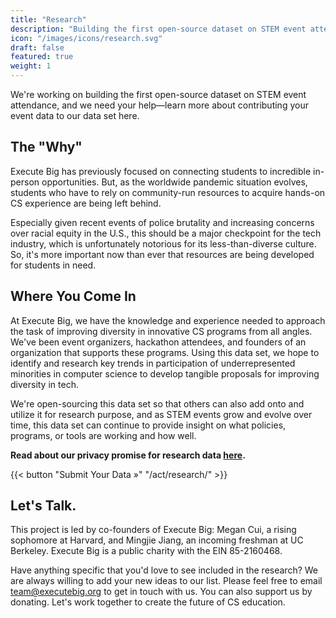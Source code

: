 ```yaml
---
title: "Research"
description: "Building the first open-source dataset on STEM event attendance to identify trends among students of underrepresented demographics and develop ways to improve diversity in CS."
icon: "/images/icons/research.svg"
draft: false
featured: true
weight: 1
---
```


We're working on building the first open-source dataset on STEM event attendance, and we need your help—learn more about contributing your event data to our data set here.

## The "Why"

Execute Big has previously focused on connecting students to incredible in-person opportunities. But, as the worldwide pandemic situation evolves, students who have to rely on community-run resources to acquire hands-on CS experience are being left behind.

Especially given recent events of police brutality and increasing concerns over racial equity in the U.S., this should be a major checkpoint for the tech industry, which is unfortunately notorious for its less-than-diverse culture. So, it's more important now than ever that resources are being developed for students in need.

## Where You Come In

At Execute Big, we have the knowledge and experience needed to approach the task of improving diversity in innovative CS programs from all angles. We've been event organizers, hackathon attendees, and founders of an organization that supports these programs. Using this data set, we hope to identify and research key trends in participation of underrepresented minorities in computer science to develop tangible proposals for improving diversity in tech.

We're open-sourcing this data set so that others can also add onto and utilize it for research purpose, and as STEM events grow and evolve over time, this data set can continue to provide insight on what policies, programs, or tools are working and how well.

**Read about our privacy promise for research data [here](/media/research-privacy.pdf).**

{{< button "Submit Your Data »" "/act/research/" >}}

## Let's Talk.

This project is led by co-founders of Execute Big: Megan Cui, a rising sophomore at Harvard, and Mingjie Jiang, an incoming freshman at UC Berkeley. Execute Big is a public charity with the EIN 85-2160468.

Have anything specific that you'd love to see included in the research? We are always willing to add your new ideas to our list. Please feel free to email team@executebig.org to get in touch with us. You can also support us by donating. Let's work together to create the future of CS education.